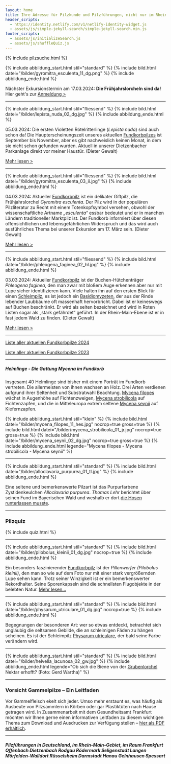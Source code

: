 ```yaml
---
layout: home
title: Ihre Adresse für Pilzkunde und Pilzführungen, nicht nur im Rhein-Main-Gebiet
header_scripts:
  - https://identity.netlify.com/v1/netlify-identity-widget.js
  - assets/js/simple-jekyll-search/simple-jekyll-search.min.js
footer_scripts:
  - assets/js/initializeSearch.js
  - assets/js/shuffleQuiz.js
---
```

{% include pilzsuche.html %}

{% include abbildung_start.html stil="standard" %}
{% include bild.html datei="/bilder/gyromitra_esculenta_11_dg.png" %}
{% include abbildung_ende.html %}

Nächster Exkursionstermin am 17.03.2024: **Die Frühjahrslorcheln sind da!**
Hier geht's zur [Anmeldung >](/termine)

- - -

{% include abbildung_start.html stil="fliessend" %}
{% include bild.html datei="/bilder/lepista_nuda_02_dg.jpg" %}
{% include abbildung_ende.html %}

05.03.2024: Die ersten Violetten Rötelritterlinge (*Lepista nuda*) sind auch schon da! Die Haupterscheinungszeit unseres aktuellen [Fundkorbpilzes](AA "Glossar-") ist September bis November, aber es gibt nachweislich keinen Monat, in dem sie nicht schon gefunden wurden. Aktuell in unserer Dietzenbacher Parkanlage direkt vor meiner Haustür. (Dieter Gewalt)

[Mehr lesen >](/pilze/lepista-nuda-violetter-rötelritterling)

<div style="clear:  both"></div>

- - -

{% include abbildung_start.html stil="fliessend" %}
{% include bild.html datei="/bilder/gyromitra_esculenta_03_ii.jpg" %}
{% include abbildung_ende.html %}

04.03.2024: Aktueller [Fundkorbpilz](AA "Glossar-") ist ein delikater Giftpilz, die Frühjahrslorchel *Gyromitra esculenta*. Der Pilz wird in der populären Pilzliteratur zu Recht mit einem Totenkopfsymbol versehen, obwohl der wissenschaftliche Artname *„esculenta“* essbar bedeutet und er in manchen Ländern traditioneller Marktpilz ist. Der Fundkorb informiert über diesen offensichtlichen und lebensgefährlichen Widerspruch und das wird auch ausführliches Thema bei unserer Exkursion am 17. März sein. (Dieter Gewalt)

[Mehr lesen >](/pilze/gyromitra-esculenta-frühjahrslorchel)

<div style="clear:  both"></div>

- - -

{% include abbildung_start.html stil="fliessend" %}
{% include bild.html datei="/bilder/phleogena_faginea_02_hl.jpg" %}
{% include abbildung_ende.html %}

03.03.2024: Aktueller [Fundkorbpilz](AA "Glossar-") ist der Buchen-Hütchenträger *Phleogena faginea*, den man zwar mit bloßem Auge erkennen aber nur mit Lupe sicher identifizieren kann. Viele halten ihn auf den ersten Blick für einen [Schleimpilz](/verwandt/schleimpilze-myxomyzeten), es ist jedoch ein [Basidiomyzeten](Basidiomyzeten), der aus der Rinde lebender Laubbäume oft massenhaft hervorbricht. Dabei ist er keineswegs auf Buchen beschränkt. Er wird als selten bezeichnet und wird in Roten Listen sogar als „stark gefährdet“ geführt. In der Rhein-Main-Ebene ist er in fast jedem Wald zu finden.  (Dieter Gewalt)

[Mehr lesen >](/pilze/phleogena-faginea-buchen-hütchenträger)

<div style="clear:  both"></div>

- - -

[Liste aller aktuellen Fundkorbpilze 2024](/artikel/liste-aller-aktuellen-fundkorbpilze-2024.html)

[Liste aller aktuellen Fundkorbpilze 2023](/artikel/liste-aller-aktuellen-fundkorbpilze-2023.html)

- - -

##### Helmlinge - Die Gattung *Mycena* im Fundkorb

Insgesamt 40 Helmlinge sind bisher mit einem Porträt im Fundkorb vertreten. Die allermeisten von ihnen wachsen an Holz. Drei Arten verdienen aufgrund ihrer Seltenheit und Substratwahl Beachtung. [Mycena filopes](/pilze/mycena-filopes-zerbrechlicher-fadenhelmling) wächst in Augenhöhe auf Fichtenzweigen, [Mycena strobilicola](/pilze/mycena-strobilicola-fichtenzapfenhelmling) auf Fichtenzapfen, und die in Mitteleuropa extrem seltene [Mycena seynii](/pilze/mycena-seynii-mediterraner-kiefernzapfenhelmling) auf Kiefernzapfen.

{% include abbildung_start.html stil="klein" %}
{% include bild.html datei="/bilder/mycena_filopes_11_hes.jpg" nocrop=true gross=true %}
{% include bild.html datei="/bilder/mycena_strobilicola_01_jr.jpg" nocrop=true gross=true %}
{% include bild.html datei="/bilder/mycena_seynii_02_dg.jpg" nocrop=true gross=true %}
{% include abbildung_ende.html legende="Mycena filopes - Mycena strobilicola - Mycena seynii" %}

- - -

{% include abbildung_start.html stil="standard" %}
{% include bild.html datei="/bilder/alloclavaria_purpurea_01_tl.jpg" %}
{% include abbildung_ende.html %}

Eine seltene und bemerkenswerte Pilzart ist das Purpurfarbene Zystidenkeulchen *Alloclavaria purpurea*. *Thomas Lehr* berichtet über seinen Fund im Bayerischen Wald und weshalb er dort [die Hosen runterlassen musste](/pilze/alloclavaria-purpurea-purpurfarbenes-zystidenkeulchen).

- - -

### Pilzquiz

{% include quiz.html %}

- - -

{% include abbildung_start.html stil="standard" %}
{% include bild.html datei="/bilder/pilobolus_kleinii_01_dg.jpg" nocrop=true %}
{% include abbildung_ende.html %}

Ein besonders faszinierender [Fundkorbpilz](AA "Glossar-") ist der *Pillenwerfer (Pilobolus kleinii)*, den man so wie auf dem Foto nur mit einer stark vergrößernden Lupe sehen kann. Trotz seiner Winzigkeit ist er ein bemerkenswerter Rekordhalter. Seine Sporenkapseln sind die schnellsten Flugobjekte in der belebten Natur. [Mehr lesen...](/pilze/pilobolus-kleinii-pillenwerfer)

- - -

{% include abbildung_start.html stil="standard" %}
{% include bild.html datei="/bilder/physarum_utriculare_01_dg.jpg" nocrop=true %}
{% include abbildung_ende.html %}

Begegnungen der besonderen Art: wer so etwas entdeckt, betrachtet sich ungläubig die seltsamen Gebilde, die an schleimigen Fäden zu hängen scheinen. Es ist der Schleimpilz [Physarum utriculare](/pilze/physarum-utriculare-fadenfruchtschleimpilz), der bald seine Farbe verändern wird.

- - -

{% include abbildung_start.html stil="standard" %}
{% include bild.html datei="/bilder/helvella_lacunosa_02_gw.jpg" %}
{% include abbildung_ende.html legende="Ob sich die Biene von der <a href='/pilze/helvella-lacunosa-grubenlorchel'>Grubenlorchel</a> Nektar erhofft?  (Foto: Gerd Wartha)" %}

- - -

### Vorsicht Gammelpilze – Ein Leitfaden

Vor Gammelfleisch ekelt sich jeder. Umso mehr erstaunt es, was häufig als Ausbeute von Pilzsammlern in Körben oder gar Plastiktüten nach Hause getragen wird. In Zusammenarbeit mit dem Gesundheitsamt Frankfurt möchten wir Ihnen gerne einen informativen Leitfaden zu diesem wichtigen Thema zum Download und Ausdrucken zur Verfügung stellen – [hier als PDF erhältlich](/assets/docs/Fundkorb.de-Gammelpilze.pdf).

- - -

##### Pilzführungen in Deutschland, im Rhein-Main-Gebiet, im Raum Frankfurt Offenbach Dietzenbach Rodgau Rödermark Seligenstadt Langen Mörfelden-Walldort Rüsselsheim Darmstadt Hanau Gelnhausen Spessart